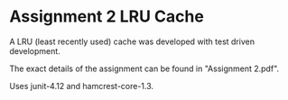 # Assignment 2 LRU Cache

A LRU (least recently used) cache was developed with test driven development.

The exact details of the assignment can be found in "Assignment 2.pdf".

Uses junit-4.12 and hamcrest-core-1.3.
